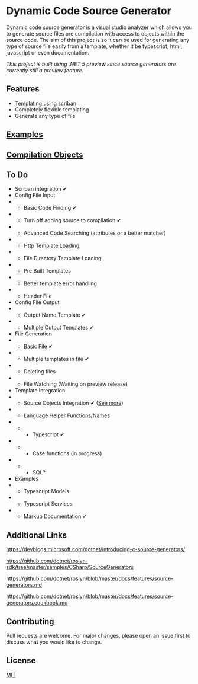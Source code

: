 # Dynamic Code Source Generator

Dynamic code source generator is a visual studio analyzer which allows you to generate source files pre compilation with access to objects within the source code. The aim of this project is so it can be used for generating any type of source file easily from a template, whether it be typescript, html, javascript or even documentation.

*This project is built using .NET 5 preview since source generators are currently still a preview feature.*

## Features

- Templating using scriban
- Completely flexible templating
- Generate any type of file

## [Examples](https://github.com/JoshDiDuca/DynamicCode.SourceGenerator/tree/master/examples)
## [Compilation Objects](https://github.com/JoshDiDuca/DynamicCode.SourceGenerator/blob/master/Objects.md)

## To Do

- Scriban integration ✔
- Config File Input
- - Basic Code Finding ✔
- - Turn off adding source to compilation ✔
- - Advanced Code Searching (attributes or a better matcher) 
- - Http Template Loading
- - File Directory Template Loading
- - Pre Built Templates
- - Better template error handling
- - Header File
- Config File Output
- - Output Name Template ✔
- - Multiple Output Templates ✔
- File Generation
- - Basic File ✔
- - Multiple templates in file ✔
- - Deleting files
- - File Watching (Waiting on preview release)
- Template Integration
- - Source Objects Integration ✔ ([See more](https://github.com/JoshDiDuca/DynamicCode.SourceGenerator/blob/master/Objects.md))
- - Language Helper Functions/Names
- - - Typescript ✔
- - - Case functions (in progress)
- - - SQL?
- Examples
- - Typescript Models
- - Typescript Services
- - Markup Documentation ✔

## Additional Links

https://devblogs.microsoft.com/dotnet/introducing-c-source-generators/

https://github.com/dotnet/roslyn-sdk/tree/master/samples/CSharp/SourceGenerators

https://github.com/dotnet/roslyn/blob/master/docs/features/source-generators.md

https://github.com/dotnet/roslyn/blob/master/docs/features/source-generators.cookbook.md

## Contributing
Pull requests are welcome. For major changes, please open an issue first to discuss what you would like to change.

## License
[MIT](https://choosealicense.com/licenses/mit/)
